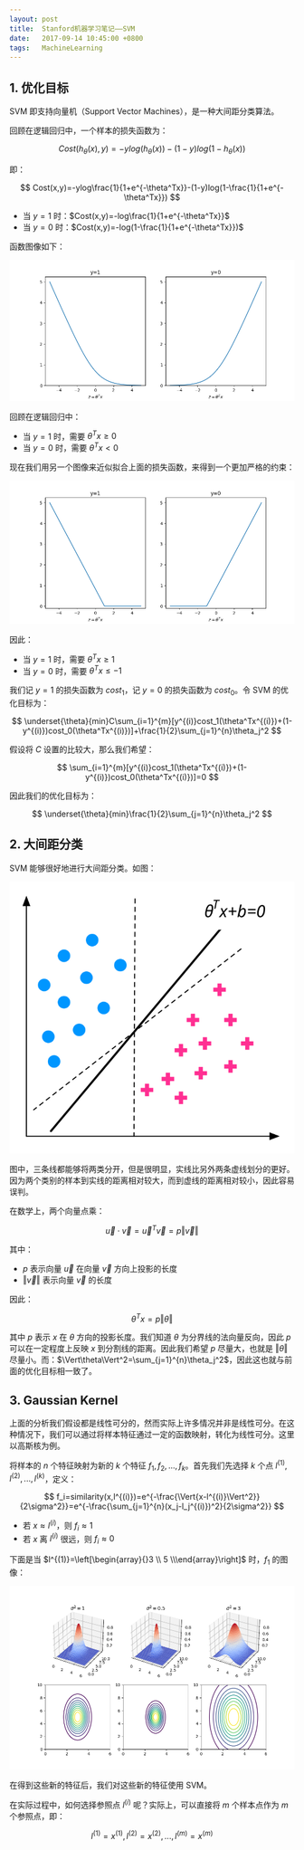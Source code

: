 ```yaml
---
layout: post
title:  Stanford机器学习笔记——SVM
date:   2017-09-14 10:45:00 +0800
tags:   MachineLearning
---
```


## 1. 优化目标

SVM 即支持向量机（Support Vector Machines），是一种大间距分类算法。

回顾在逻辑回归中，一个样本的损失函数为：

$$ Cost(h_\theta(x),y)=-ylog(h_\theta(x))-(1-y)log(1-h_\theta(x)) $$

即：

$$ Cost(x,y)=-ylog\frac{1}{1+e^{-\theta^Tx}}-(1-y)log(1-\frac{1}{1+e^{-\theta^Tx}}) $$

- 当 $y=1$ 时：$Cost(x,y)=-log\frac{1}{1+e^{-\theta^Tx}}$
- 当 $y=0$ 时：$Cost(x,y)=-log(1-\frac{1}{1+e^{-\theta^Tx}})$

函数图像如下：

![](./img/2017/09/14/svm-1.png)

回顾在逻辑回归中：

- 当 $y=1$ 时，需要 $\theta^Tx\geq0$
- 当 $y=0$ 时，需要 $\theta^Tx<0$

现在我们用另一个图像来近似拟合上面的损失函数，来得到一个更加严格的约束：

![](./img/2017/09/14/svm-2.png)

因此：

- 当 $y=1$ 时，需要 $\theta^Tx\geq1$
- 当 $y=0$ 时，需要 $\theta^Tx\leq-1$

我们记 $y=1$ 的损失函数为 $cost_1$，记 $y=0$ 的损失函数为 $cost_0$。令 SVM 的优化目标为：

$$ \underset{\theta}{min}C\sum_{i=1}^{m}[y^{(i)}cost_1(\theta^Tx^{(i)})+(1-y^{(i)})cost_0(\theta^Tx^{(i)})]+\frac{1}{2}\sum_{j=1}^{n}\theta_j^2 $$

假设将 $C$ 设置的比较大，那么我们希望：

$$ \sum_{i=1}^{m}[y^{(i)}cost_1(\theta^Tx^{(i)})+(1-y^{(i)})cost_0(\theta^Tx^{(i)})]=0 $$

因此我们的优化目标为：

$$ \underset{\theta}{min}\frac{1}{2}\sum_{j=1}^{n}\theta_j^2 $$

## 2. 大间距分类

SVM 能够很好地进行大间距分类。如图：

![](./img/2017/09/14/svm-3.svg)

图中，三条线都能够将两类分开，但是很明显，实线比另外两条虚线划分的更好。因为两个类别的样本到实线的距离相对较大，而到虚线的距离相对较小，因此容易误判。

在数学上，两个向量点乘：

$$ \vec{u}\cdot\vec{v}=\vec{u}^T\vec{v}=p\Vert\vec{v}\Vert $$

其中：

- $p$ 表示向量 $\vec{u}$ 在向量 $\vec{v}$ 方向上投影的长度
- $\Vert\vec{v}\Vert$ 表示向量 $\vec{v}$ 的长度

因此：

$$ \theta^Tx = p\Vert\theta\Vert $$

其中 $p$ 表示 $x$ 在 $\theta$ 方向的投影长度。我们知道 $\theta$ 为分界线的法向量反向，因此 $p$ 可以在一定程度上反映 $x$ 到分割线的距离。因此我们希望 $p$ 尽量大，也就是 $\Vert\theta\Vert$ 尽量小。而：$\Vert\theta\Vert^2=\sum_{j=1}^{n}\theta_j^2$，因此这也就与前面的优化目标相一致了。

## 3. Gaussian Kernel

上面的分析我们假设都是线性可分的，然而实际上许多情况并非是线性可分。在这种情况下，我们可以通过将样本特征通过一定的函数映射，转化为线性可分。这里以高斯核为例。

将样本的 $n$ 个特征映射为新的 $k$ 个特征 $f_1,f_2,...,f_k$。首先我们先选择 $k$ 个点 $l^{(1)},l^{(2)},...,l^{(k)}$，定义：

$$ f_i=similarity(x,l^{(i)})=e^{-\frac{\Vert{x-l^{(i)}\Vert^2}}{2\sigma^2}}=e^{-\frac{\sum_{j=1}^{n}(x_j-l_j^{(i)})^2}{2\sigma^2}} $$

- 若 $x\approx{l^{(i)}}$，则 $f_i\approx1$
- 若 $x$ 离 $l^{(i)}$ 很远，则 $f_i\approx0$

下面是当 $l^{(1)}=\left[\begin{array}{}3 \\ 5 \\\end{array}\right]$ 时，$f_1$ 的图像：

![](./img/2017/09/14/svm-4.png)

在得到这些新的特征后，我们对这些新的特征使用 SVM。

在实际过程中，如何选择参照点 $l^{(i)}$ 呢？实际上，可以直接将 $m$ 个样本点作为 $m$ 个参照点，即：

$$ l^{(1)}=x^{(1)},l^{(2)}=x^{(2)},...,l^{(m)}=x^{(m)} $$
